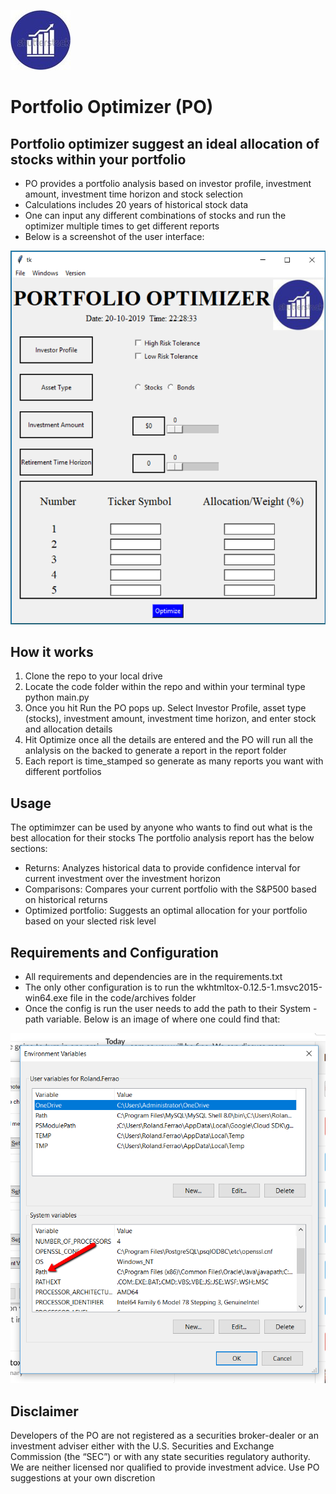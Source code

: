 ![Company logo](code/logo.jpg)

# Portfolio Optimizer (PO)

## Portfolio optimizer suggest an ideal allocation of stocks within your portfolio
* PO provides a portfolio analysis based on investor profile, investment amount, investment time horizon and stock selection   
* Calculations includes 20 years of historical stock data
* One can input any different combinations of stocks and run the optimizer multiple times to get different reports
* Below is a screenshot of the user interface:

![User interface](code/images/user_interface.png)


## How it works
1. Clone the repo to your local drive
2. Locate the code folder within the repo and within your terminal type python main.py <Hit Run>
3. Once you hit Run the PO pops up. Select Investor Profile, asset type (stocks), investment amount, investment time horizon, and enter stock and allocation details
4. Hit Optimize once all the details are entered and the PO will run all the anlalysis on the backed to generate a report in the report folder
5. Each report is time_stamped so generate as many reports you want with different portfolios


## Usage
The optimimzer can be used by anyone who wants to find out what is the best allocation for their stocks 
The portfolio analysis report has the below sections:
* Returns: Analyzes historical data to provide confidence interval for current investment over the investment horizon
* Comparisons: Compares your current portfolio with the S&P500 based on historical returns
* Optimized portfolio: Suggests an optimal allocation for your portfolio based on your slected risk level  


## Requirements and Configuration
* All requirements and dependencies are in the requirements.txt 
* The only other configuration is to run the wkhtmltox-0.12.5-1.msvc2015-win64.exe file in the code/archives folder
* Once the config is run the user needs to add the path to their System - path variable. Below is an image of where one could find that:

![Environment variable config](code/images/add_to_path_variable.png)


## Disclaimer
Developers of the PO are not registered as a securities broker-dealer or an investment adviser either with the U.S. Securities and Exchange Commission (the “SEC”) or with any state securities regulatory authority. We are neither licensed nor qualified to provide investment advice. Use PO suggestions at your own discretion